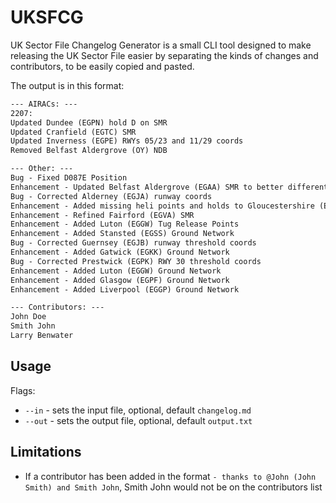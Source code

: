 # UKSFCG
UK Sector File Changelog Generator is a small CLI tool designed to make releasing the UK Sector File easier by separating the kinds of changes and contributors, to be easily copied and pasted.

The output is in this format:
```txt
--- AIRACs: ---
2207:
Updated Dundee (EGPN) hold D on SMR
Updated Cranfield (EGTC) SMR
Updated Inverness (EGPE) RWYs 05/23 and 11/29 coords
Removed Belfast Aldergrove (OY) NDB

--- Other: ---
Bug - Fixed D087E Position
Enhancement - Updated Belfast Aldergrove (EGAA) SMR to better differentiate Tug and Hold Points
Bug - Corrected Alderney (EGJA) runway coords
Enhancement - Added missing heli points and holds to Gloucestershire (EGBJ) SMR
Enhancement - Refined Fairford (EGVA) SMR
Enhancement - Added Luton (EGGW) Tug Release Points
Enhancement - Added Stansted (EGSS) Ground Network
Bug - Corrected Guernsey (EGJB) runway threshold coords
Enhancement - Added Gatwick (EGKK) Ground Network
Bug - Corrected Prestwick (EGPK) RWY 30 threshold coords
Enhancement - Added Luton (EGGW) Ground Network
Enhancement - Added Glasgow (EGPF) Ground Network
Enhancement - Added Liverpool (EGGP) Ground Network

--- Contributors: ---
John Doe
Smith John
Larry Benwater
```

## Usage
Flags:
- `--in` - sets the input file, optional, default `changelog.md`
- `--out` - sets the output file, optional, default `output.txt`

## Limitations
- If a contributor has been added in the format `- thanks to @John (John Smith) and Smith John`, Smith John would not be on the contributors list
